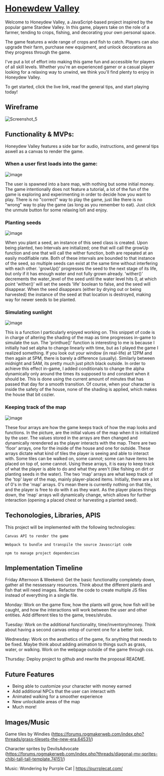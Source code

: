 # [Honewdew Valley](https://kliu33.github.io/SDV/)

Welcome to Honeydew Valley, a JavaScript-based project inspired by the popular game Stardew Valley. In this game, players take on the role of a farmer, tending to crops, fishing, and decorating your own personal space.

The game features a wide range of crops and fish to catch. Players can also upgrade their farm, purchase new equipment, and unlock decorations as they progress through the game.

I've put a lot of effort into making this game fun and accessible for players of all skill levels. Whether you're an experienced gamer or a casual player looking for a relaxing way to unwind, we think you'll find plenty to enjoy in Honeydew Valley.

To get started, click the live link, read the general tips, and start playing today!

## Wireframe
![Screenshot_5](https://user-images.githubusercontent.com/30753677/223146478-a5271a9b-e740-4063-9855-83c5d5cee60f.png)


## Functionality & MVPs:

Honeydew Valley features a side bar for audio, instructions, and general tips aswell as a canvas to render the game. 

### When a user first loads into the game:

![image](https://user-images.githubusercontent.com/30753677/223147198-6098acac-9602-410c-bcdb-a602fa3ae037.png)

The user is spawned into a bare map, with nothing but some initial money. The game intentionally does not feature a tutorial, a lot of the fun of the game is exploring and experimenting in order to decide how you want to play. There is no "correct" way to play the game, just like there is no "wrong" way to play the game (as long as you remember to eat). Just click the unmute button for some relaxing lofi and enjoy.

### Planting seeds

![image](https://user-images.githubusercontent.com/30753677/230184434-e67089dd-b5ed-406b-911f-10fa86d26f98.png)

When you plant a seed, an instance of this seed class is created. Upon being planted, two Intervals are initialized; one that will call the growUp function and one that will call the wither function, both are repeated at an easily modifiable rate. Both of these intervals are bounded to that instance of the seed, so multiple seeds can exist at the same time without interfering with each other. 'growUp()' progresses the seed to the next stage of its life, but only if it has enough water and not fully grown already. 'wither()' decrements the water_level of the seed until the water level hits 0, at which point 'wither()' will set the seeds 'life' boolean to false, and the seed will disappear. When the seed disappears (either by drying out or being harvested) the instance of the seed at that location is destroyed, making way for newer seeds to be planted.

### Simulating sunlight

![image](https://user-images.githubusercontent.com/30753677/230186703-556b3373-b6fd-49e3-a7f3-12444e5ade69.png)

This is a function I particularly enjoyed working on. This snippet of code is in charge of altering the shading of the map as time progresses in-game to simulate the sun. The 'printhue()' function is interesting to me is because I initially had set alpha to change linearly with time, but as I played the game I realized something. If you look out your window (in real-life) at 12PM and then again at 5PM, there is barely a difference (usually). Similarly between midnight and 5AM, its pretty much just pitch black outside. In order to achieve this effect in-game, I added conditionals to change the alpha dynamically only around the times its supposed to and constant when it should be. This is done using the current amount of minutes that has passed that day for a smooth transition. Of course, when your character is inside the safety of the house, none of the shading is applied, which makes the house that bit cozier.

### Keeping track of the map

![image](https://user-images.githubusercontent.com/30753677/230194691-ce740f8a-f9fb-4256-9732-2f3f5131e16c.png)

These four arrays are how the game keeps track of how the map looks and functions. In the picture, are the initial values of the map when it is initialized by the user. The values stored in the arrays are then changed and dynamically rerendered as the player interacts with the map. There are two 'floor' arrays, one for the inside of the house and one for outside. These arrays dictate what kind of tiles the player is seeing and able to interact with. Some tiles can be walked on, some cannot; some can have items be placed on top of, some cannot. Using these arrays, it is easy to keep track of what the player is able to do and what they aren't (like fishing on dirt or planting seeds in the water). The two 'map' arrays are what keep track of the 'top' layer of the map, mainly player-placed items. Initially, there are a lot of 0's in the 'map' arrays. 0's mean there is currently nothing on that tile, and the player is free to do with it as they want. As the player places things down, the 'map' arrays will dynamically change, which allows for further interaction (opening a placed chest or harvesting a planted seed).

## Techonologies, Libraries, APIS

   This project will be implemented with the following technologies:
   
    Canvas API to render the game
    
    Webpack to bundle and transpile the source Javascript code
    
    npm to manage project dependencies

## Implementation Timeline

   Friday Afternoon & Weekend: Get the basic functionality completely down, gather all the nessessary resources. Think about the different plants and fish that will need images. Refactor the code to create multiple JS files instead of everything in a single file.

   Monday: Work on the game flow, how the plants will grow, how fish will be caught, and how the interactions will work between the user and other entities. Add different tiles to the game, trees/shrubs.

   Tuesday: Work on the additional functionality, time/inventory/money. Think about having a second canvas ontop of current one for a better look.

   Wednesday: Work on the aesthetics of the game, fix anything that needs to be fixed. Maybe think about adding animation to things such as grass, water, or walking. Work on the webpage outside of the game through css.

   Thursday: Deploy project to github and rewrite the proposal README.

## Future Features

- Being able to customize your character with money earned
- Add additional NPCs that the user can interact with
- Animated walking for a smoother experience
- New unlockable areas of the map
- Much more!

## Images/Music

Game tiles by Windies (https://forums.rpgmakerweb.com/index.php?threads/grass-tilesets-the-new-era.64531/)

Character sprites by DevilsAdvocate (https://forums.rpgmakerweb.com/index.php?threads/diagonal-mv-sprites-chibi-tall-tall-template.74151/)

Music: Wondering by Purrple Cat | https://purrplecat.com/ 

